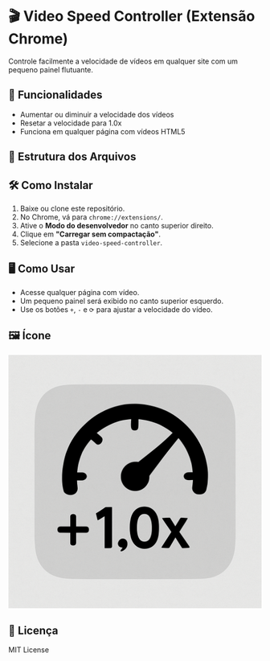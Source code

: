 # 🎬 Video Speed Controller (Extensão Chrome)

Controle facilmente a velocidade de vídeos em qualquer site com um pequeno painel flutuante.

## 🚀 Funcionalidades

- Aumentar ou diminuir a velocidade dos vídeos
- Resetar a velocidade para 1.0x
- Funciona em qualquer página com vídeos HTML5

## 📁 Estrutura dos Arquivos


## 🛠️ Como Instalar

1. Baixe ou clone este repositório.
2. No Chrome, vá para `chrome://extensions/`.
3. Ative o **Modo do desenvolvedor** no canto superior direito.
4. Clique em **"Carregar sem compactação"**.
5. Selecione a pasta `video-speed-controller`.

## 🖥️ Como Usar

- Acesse qualquer página com vídeo.
- Um pequeno painel será exibido no canto superior esquerdo.
- Use os botões `+`, `-` e `⟳` para ajustar a velocidade do vídeo.

## 🖼️ Ícone

![Ícone da extensão](icon.png)

## 📃 Licença

MIT License
